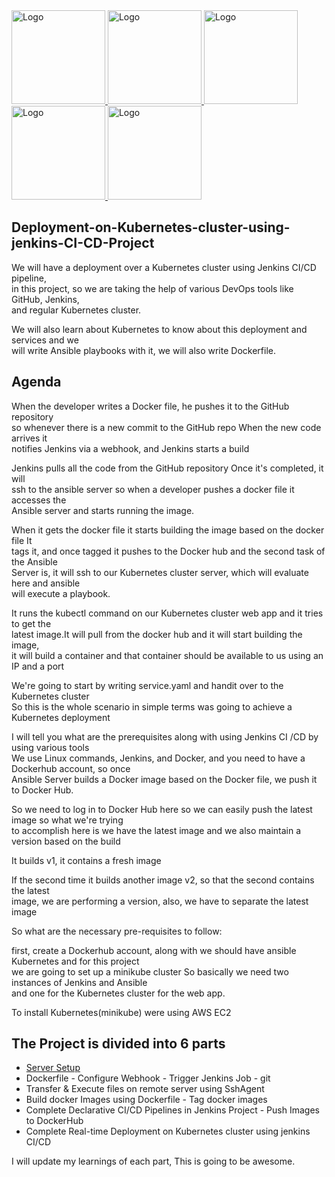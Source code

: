 <a href="https://github.com/Krishnamohan-Yerrabilli/Deployment-on-K8s-cluster-using-jenkins-CI-CD">
  <img src="https://www.dmuth.org/wp-content/uploads/2019/03/docker-logo.png" alt="Logo" width="150" height="150">
  <img src="https://cdn-icons-png.flaticon.com/512/25/25231.png" alt="Logo" width="150" height="150">
  <img src="https://upload.wikimedia.org/wikipedia/commons/thumb/e/e9/Jenkins_logo.svg/1200px-Jenkins_logo.svg.png" alt="Logo" width="150" height="150">
  <img src="https://upload.wikimedia.org/wikipedia/commons/thumb/2/24/Ansible_logo.svg/1664px-Ansible_logo.svg.png" alt="Logo" width="150" height="150">
  <img src="https://upload.wikimedia.org/wikipedia/commons/thumb/3/39/Kubernetes_logo_without_workmark.svg/1200px-Kubernetes_logo_without_workmark.svg.png" alt="Logo" width="150" height="150">
</a>

<br>

## Deployment-on-Kubernetes-cluster-using-jenkins-CI-CD-Project

We will have a deployment over a Kubernetes cluster using Jenkins CI/CD pipeline,  <br>
in this project, so we are taking the help of various DevOps tools like GitHub, Jenkins,  <br>
and regular Kubernetes cluster.

We will also learn about Kubernetes to know about this deployment and services and we  <br>
will write Ansible playbooks with it, we will also write Dockerfile.

## Agenda 

When the developer writes a Docker file, he pushes it to the GitHub repository  <br>
so whenever there is a new commit to the GitHub repo When the new code arrives it  <br>
notifies Jenkins via a webhook, and Jenkins starts a build

Jenkins pulls all the code from the GitHub repository Once it's completed, it will <br>
ssh to the ansible server so when a developer pushes a docker file it accesses the  <br>
Ansible server and starts running the image.

When it gets the docker file it starts building the image based on the docker file It  <br>
tags it, and once tagged it pushes to the Docker hub and the second task of the Ansible  <br>
Server is, it will ssh to our Kubernetes cluster server, which will evaluate here and ansible  <br>
will execute a playbook.

It runs the kubectl command on our Kubernetes cluster web app and it tries to get the  <br>
latest image.It will pull from the docker hub and it will start building the image,   <br>
it will build a container and that container should be available to us using an IP and a port

We're going to start by writing service.yaml and handit over to the Kubernetes cluster <br>
So this is the whole scenario in simple terms was going to achieve a Kubernetes deployment

I will tell you what are the prerequisites along with using Jenkins CI /CD by using various tools  <br>
We use Linux commands, Jenkins, and Docker, and you need to have a Dockerhub account, so once  <br>
Ansible Server builds a Docker image based on the Docker file, we push it to Docker Hub.

So we need to log in to Docker Hub here so we can easily push the latest image so what we're trying  <br>
to accomplish here is we have the latest image and we also maintain a version based on the build

It builds v1, it contains a fresh image

If the second time it builds another image v2, so that the second contains the latest  <br>
image, we are performing a version, also, we have to separate the latest image

So what are the necessary pre-requisites to follow:

first, create a Dockerhub account, along with we should have ansible Kubernetes and for this project  <br>
we are going to set up a minikube cluster So basically we need two instances of Jenkins and Ansible  <br>
and one for the Kubernetes cluster for the web app.

To install Kubernetes(minikube) were using AWS EC2


## The Project is divided into 6 parts

- [Server Setup]() 
- Dockerfile - Configure Webhook - Trigger Jenkins Job - git 
- Transfer & Execute files on remote server using SshAgent
- Build docker Images using Dockerfile - Tag docker images
- Complete Declarative CI/CD Pipelines in Jenkins Project - Push Images to DockerHub
- Complete Real-time Deployment on Kubernetes cluster using jenkins CI/CD
  
I will update my learnings of each part, This is going to be awesome. 
